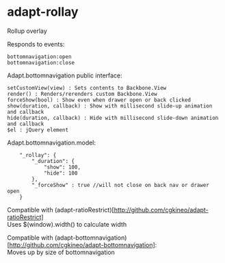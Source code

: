 adapt-rollay
================

Rollup overlay  

Responds to events:  

	bottomnavigation:open
	bottomnavigation:close

Adapt.bottomnavigation public interface:  

	setCustomView(view) : Sets contents to Backbone.View  
	render() : Renders/rerenders custom Backbone.View  
	forceShow(bool) : Show even when drawer open or back clicked   
	show(duration, callback) : Show with millisecond slide-up animation and callback    
	hide(duration, callback) : Hide with millisecond slide-down animation and callback  
	$el : jQuery element

Adapt.bottomnavigation.model: 

```
	"_rollay": {
	    "_duration": {
	        "show": 100,
	        "hide": 100
	    },
	    "_forceShow" : true //will not close on back nav or drawer open
	}
```

Compatible with (adapt-ratioRestrict)[http://github.com/cgkineo/adapt-ratioRestrict]  
	Uses $(window).width() to calculate width  

Compatible with (adapt-bottomnavigation)[http://github.com/cgkineo/adapt-bottomnavigation]:  
	Moves up by size of bottomnavigation  